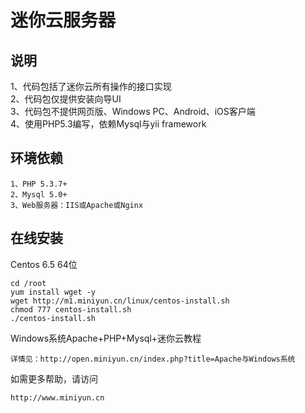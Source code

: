 迷你云服务器
==========
说明
----
1、代码包括了迷你云所有操作的接口实现<br>
2、代码包仅提供安装向导UI<br>
3、代码包不提供网页版、Windows PC、Android、iOS客户端<br>
4、使用PHP5.3编写，依赖Mysql与yii framework<br>

环境依赖
----

```
1、PHP 5.3.7+
2、Mysql 5.0+
3、Web服务器：IIS或Apache或Nginx
```

在线安装
----

Centos 6.5 64位

```
cd /root
yum install wget -y
wget http://m1.miniyun.cn/linux/centos-install.sh
chmod 777 centos-install.sh
./centos-install.sh
```

Windows系统Apache+PHP+Mysql+迷你云教程

```
详情见：http://open.miniyun.cn/index.php?title=Apache与Windows系统
```
如需更多帮助，请访问
```
http://www.miniyun.cn
```
